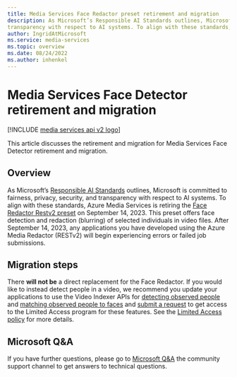 ```yaml
---
title: Media Services Face Redactor preset retirement and migration
description: As Microsoft’s Responsible AI Standards outlines, Microsoft is committed to fairness, privacy, security, and
transparency with respect to AI systems. To align with these standards, Azure Media Services is retiring the Face Redactor preset on September 14, 2023.
author: IngridAtMicrosoft
ms.service: media-services
ms.topic: overview
ms.date: 08/24/2022
ms.author: inhenkel
---
```


# Media Services Face Detector retirement and migration

[!INCLUDE [media services api v2 logo](./includes/v2-hr.md)]

This article discusses the retirement and migration for Media Services Face Detector retirement and migration.

## Overview

As Microsoft’s [Responsible AI Standards](https://blogs.microsoft.com/on-the-issues/2022/06/21/microsofts-framework-for-building-ai-systems-responsibly/) outlines, Microsoft is committed to fairness, privacy, security, and
transparency with respect to AI systems. To align with these standards, Azure Media Services is retiring the [Face Redactor Restv2 preset](media-services-redactor-walkthrough.md) on September 14, 2023. This preset offers face detection and redaction (blurring) of selected individuals in video files. After September 14, 2023, any applications you have developed using the Azure Media Redactor (RESTv2) will begin experiencing errors or failed job submissions.

## Migration steps

There **will not be** a direct replacement for the Face Redactor. If you would like to instead detect people in a video, we recommend you update your
applications to use the Video Indexer APIs for [detecting observed people](/azure/azure-video-indexer/observed-people-tracing) and [matching observed people to faces](/azure/azure-video-indexer/matched-person) and [submit a request](https://aka.ms/facerecognition) to get access to the
Limited Access program for these features. See the [Limited Access policy](https://aka.ms/AAh91ff) for more details.

## Microsoft Q&A

If you have further questions, please go to [Microsoft Q&A](https://aka.ms/azureqa) the community support channel to get answers to technical questions.
